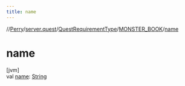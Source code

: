 ```yaml
---
title: name
---
```

//[Perry](../../../../index.html)/[server.quest](../../index.html)/[QuestRequirementType](../index.html)/[MONSTER_BOOK](index.html)/[name](name.html)



# name



[jvm]\
val [name](name.html): [String](https://kotlinlang.org/api/latest/jvm/stdlib/kotlin/-string/index.html)




